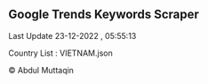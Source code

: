 

## Google Trends Keywords Scraper 
 
Last Update 23-12-2022 , 05:55:13

Country List :
VIETNAM.json



© Abdul Muttaqin 
